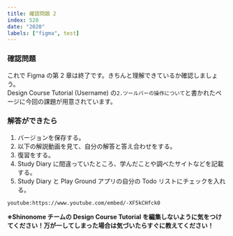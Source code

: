 ```yaml
---
title: 確認問題 2
index: 528
date: "2020"
labels: ["figma", test]
---
```


### 確認問題

これで Figma の第 2 章は終了です。きちんと理解できているか確認しましょう。  
Design Course Tutorial (Username) の`2.ツールバーの操作について`と書かれたページに今回の課題が用意されています。

### 解答ができたら

1. バージョンを保存する。
2. 以下の解説動画を見て、自分の解答と答え合わせをする。
3. 復習をする。
4. Study Diary に間違っていたところ、学んだことや調べたサイトなどを記載する。
5. Study Diary と Play Ground アプリの自分の Todo リストにチェックを入れる。

`youtube:https://www.youtube.com/embed/-XF5kCHfck0`

**※Shinonome チームの Design Course Tutorial を編集しないように気をつけてください！万が一してしまった場合は気づいたらすぐに教えてください！**
